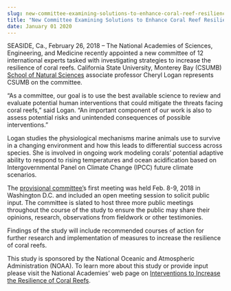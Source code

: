 ```yaml
---
slug: new-committee-examining-solutions-to-enhance-coral-reef-resilience
title: "New Committee Examining Solutions to Enhance Coral Reef Resilience"
date: January 01 2020
---
```


<p>SEASIDE, Ca., February 26, 2018 – The National Academies of Sciences, Engineering, and Medicine recently appointed a new committee of 12 international experts tasked with investigating strategies to increase the resilience of coral reefs. California State University, Monterey Bay (CSUMB) <a href="https://csumb.edu/naturalsciences">School of Natural Sciences</a> associate professor Cheryl Logan represents CSUMB on the committee.</p><p>“As a committee, our goal is to use the best available science to review and evaluate potential human interventions that could mitigate the threats facing coral reefs,” said Logan. “An important component of our work is also to assess potential risks and unintended consequences of possible interventions.”</p><p>Logan studies the physiological mechanisms marine animals use to survive in a changing environment and how this leads to differential success across species. She is involved in ongoing work modeling corals’ potential adaptive ability to respond to rising temperatures and ocean acidification based on Intergovernmental Panel on Climate Change (IPCC) future climate scenarios.</p><p>The <a href="http://www8.nationalacademies.org/cp/Com">provisional committee’</a>s first meeting was held Feb. 8-9, 2018 in Washington D.C. and included an open meeting session to solicit public input. The committee is slated to host three more public meetings throughout the course of the study to ensure the public may share their opinions, research, observations from fieldwork or other testimonies.</p><p>Findings of the study will include recommended courses of action for further research and implementation of measures to increase the resilience of coral reefs.</p><p>This study is sponsored by the National Oceanic and Atmospheric Administration (NOAA). To learn more about this study or provide input please visit the National Academies’ web page on <a href="http://www.dels.nas.edu/Study-">Interventions to Increase the Resilience of Coral Reefs</a>.</p>
